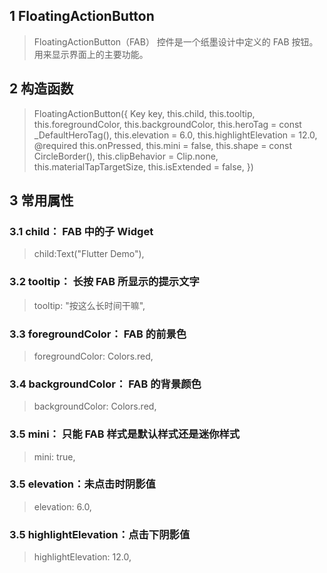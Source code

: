 ## **1 FloatingActionButton**
> FloatingActionButton（FAB） 控件是一个纸墨设计中定义的 FAB 按钮。用来显示界面上的主要功能。

## **2 构造函数** 
> FloatingActionButton({
>    Key key,
>    this.child,
>    this.tooltip,
>    this.foregroundColor,
>    this.backgroundColor,
>    this.heroTag = const _DefaultHeroTag(),
>    this.elevation = 6.0,
>    this.highlightElevation = 12.0,
>    @required this.onPressed,
>    this.mini = false,
>    this.shape = const CircleBorder(),
>    this.clipBehavior = Clip.none,
>    this.materialTapTargetSize,
>    this.isExtended = false,
> })

## **3 常用属性** 
### **3.1 child： FAB 中的子 Widget**
> child:Text("Flutter Demo"),

### **3.2 tooltip： 长按 FAB 所显示的提示文字**
> tooltip: "按这么长时间干嘛",

### **3.3 foregroundColor： FAB 的前景色**
> foregroundColor: Colors.red,

### **3.4 backgroundColor： FAB 的背景颜色**
> backgroundColor: Colors.red,

### **3.5 mini： 只能 FAB 样式是默认样式还是迷你样式**
> mini: true,

### **3.5 elevation：未点击时阴影值**
> elevation: 6.0,

### **3.5 highlightElevation：点击下阴影值**
> highlightElevation: 12.0,